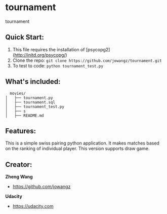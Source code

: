 # tournament
tournament

## Quick Start:

  1. This file requires the installation of [psycopg2] (http://initd.org/psycopg/)
  2. Clone the repo: ```git clone https://github.com/jowangz/tournament.git```
  3. To test to code: ```python tournament_test.py```

## What's included:

```
  movies/
│   ├── tournament.py
│   ├── tournament.sql
│   ├── tournament_test.py
│   ├── s
│   ├── README.md
```

## Features:

  This is a simple swiss pairing python application. It makes matches based on
    the ranking of individual player. This version supports draw game.


## Creator:

**Zheng Wang**

* https://github.com/jowangz

**Udacity**

* https://udacity.com
